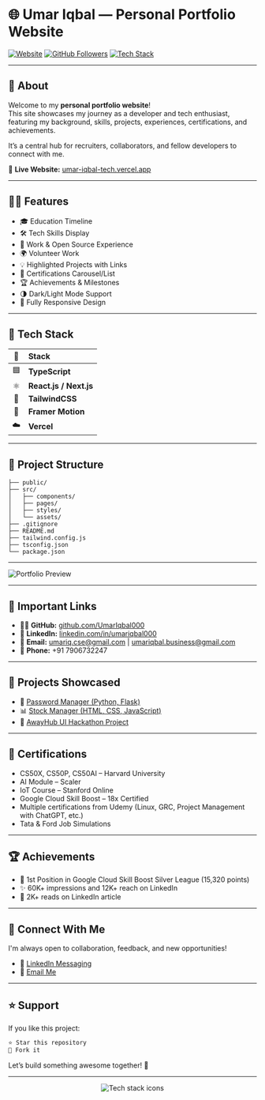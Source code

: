 # 🌐 Umar Iqbal — Personal Portfolio Website

[![Website](https://img.shields.io/badge/Live%20Website-umar--iqbal--tech.vercel.app-blue?style=for-the-badge)](https://umar-iqbal-tech.vercel.app)
[![GitHub Followers](https://img.shields.io/github/followers/UmarIqbal000?style=for-the-badge&label=Follow)](https://github.com/UmarIqbal000)
[![Tech Stack](https://img.shields.io/badge/Stack-TypeScript%20|%20React%20|%20TailwindCSS%20|%20Vercel-38bdf8?style=for-the-badge)](#-tech-stack)

---

## 📌 About

Welcome to my **personal portfolio website**!  
This site showcases my journey as a developer and tech enthusiast, featuring my background, skills, projects, experiences, certifications, and achievements.

It’s a central hub for recruiters, collaborators, and fellow developers to connect with me.

🔗 **Live Website:** [umar-iqbal-tech.vercel.app](https://umar-iqbal-tech.vercel.app)

---

## 🧑‍💼 Features

- 🎓 Education Timeline
- 🛠️ Tech Skills Display
- 💼 Work & Open Source Experience
- 🌍 Volunteer Work
- 💡 Highlighted Projects with Links
- 📜 Certifications Carousel/List
- 🏆 Achievements & Milestones
- 🌗 Dark/Light Mode Support
- 📱 Fully Responsive Design

---

## 🚀 Tech Stack

|   🚀   | Stack                |
|:------:|:---------------------|
| 🟦     | **TypeScript**       |
| ⚛️     | **React.js / Next.js**|
| 🎨     | **TailwindCSS**      |
| 🔄     | **Framer Motion**    |
| ☁️     | **Vercel**           |

---

## 📂 Project Structure

```
├── public/
├── src/
│   ├── components/
│   ├── pages/
│   ├── styles/
│   └── assets/
├── .gitignore
├── README.md
├── tailwind.config.js
├── tsconfig.json
└── package.json
```
---

![Portfolio Preview](https://raw.githubusercontent.com/UmarIqbal000/your-repo-name/main/preview.png)

---

## 🔗 Important Links

- 🧑‍💻 **GitHub:** [github.com/UmarIqbal000](https://github.com/UmarIqbal000)
- 💼 **LinkedIn:** [linkedin.com/in/umariqbal000](https://linkedin.com/in/umariqbal000)
- 📧 **Email:** umariq.cse@gmail.com | umariqbal.business@gmail.com
- 📱 **Phone:** +91 7906732247

---

## 📜 Projects Showcased

- 🔐 [Password Manager (Python, Flask)](https://github.com/UmarIqbal000/CS50P-Final-Project-Password-Manager.git)
- 📊 [Stock Manager (HTML, CSS, JavaScript)](https://github.com/UmarIqbal000/Web-Based-Stock-Manger-Harvard-University-CS50-.git)
- 🧠 [AwayHub UI Hackathon Project](https://github.com/UmarIqbal000/AwayHub-UI-Hackathon.git)

---

## 🏅 Certifications

- CS50X, CS50P, CS50AI – Harvard University
- AI Module – Scaler
- IoT Course – Stanford Online
- Google Cloud Skill Boost – 18x Certified
- Multiple certifications from Udemy (Linux, GRC, Project Management with ChatGPT, etc.)
- Tata & Ford Job Simulations

---

## 🏆 Achievements

- 🥇 1st Position in Google Cloud Skill Boost Silver League (15,320 points)
- ✨ 60K+ impressions and 12K+ reach on LinkedIn
- 📝 2K+ reads on LinkedIn article

---

## 🤝 Connect With Me

I'm always open to collaboration, feedback, and new opportunities!

- 💬 [LinkedIn Messaging](https://linkedin.com/in/umariqbal000)
- 📩 [Email Me](mailto:umariq.cse@gmail.com)

---

## ⭐ Support

If you like this project:

```bash
⭐ Star this repository
🍴 Fork it
```

Let’s build something awesome together! 🚀

---

<p align="center">
  <img src="https://skillicons.dev/icons?i=ts,react,nextjs,tailwind,vercel,github" alt="Tech stack icons" />
</p>
